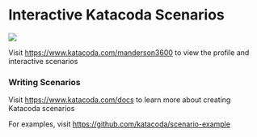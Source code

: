 # Interactive Katacoda Scenarios

[![](http://shields.katacoda.com/katacoda/manderson3600/count.svg)](https://www.katacoda.com/manderson3600 "Get your profile on Katacoda.com")

Visit https://www.katacoda.com/manderson3600 to view the profile and interactive scenarios

### Writing Scenarios
Visit https://www.katacoda.com/docs to learn more about creating Katacoda scenarios

For examples, visit https://github.com/katacoda/scenario-example
